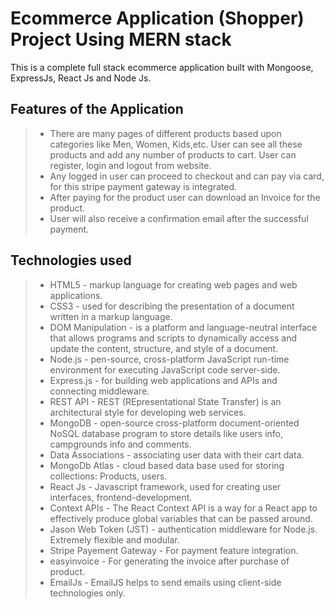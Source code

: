 # Ecommerce Application (Shopper) Project Using MERN stack

This is a complete full stack ecommerce application built with Mongoose, ExpressJs, React Js and Node Js.

## Features of the Application
> * There are many pages of different products based upon categories like Men, Women, Kids,etc. User can see all these products and add any number of products to cart. User can register, login and logout from website.
> * Any logged in user can proceed to checkout and can pay via card, for this stripe payment gateway is integrated.
> * After paying for the product user can download an Invoice for the product.
> * User will also receive a confirmation email after the successful payment.

## Technologies used
> * HTML5 - markup language for creating web pages and web applications.
> * CSS3 - used for describing the presentation of a document written in a markup language.
> * DOM Manipulation - is a platform and language-neutral interface that allows programs and scripts to dynamically access and update the content, structure, and style of a document.
> * Node.js - pen-source, cross-platform JavaScript run-time environment for executing JavaScript code server-side.
> * Express.js - for building web applications and APIs and connecting middleware.
> * REST API - REST (REpresentational State Transfer) is an architectural style for developing web services.
> * MongoDB - open-source cross-platform document-oriented NoSQL database program to store details like users info, campgrounds info and comments.
> * Data Associations - associating user data with their cart data.
> * MongoDb Atlas - cloud based data base used for storing collections: Products, users.
> * React Js - Javascript framework, used for creating user interfaces, frontend-development.
> * Context APIs - The React Context API is a way for a React app to effectively produce global variables that can be passed around.
> * Jason Web Token (JST) - authentication middleware for Node.js. Extremely flexible and modular.
> * Stripe Payement Gateway  - For payment feature integration.
> * easyinvoice - For generating the invoice after purchase of product.
> * EmailJs - EmailJS helps to send emails using client-side technologies only.
